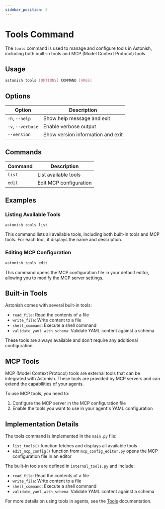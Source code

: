 ```yaml
---
sidebar_position: 3
---
```


# Tools Command

The `tools` command is used to manage and configure tools in Astonish, including both built-in tools and MCP (Model Context Protocol) tools.

## Usage

```bash
astonish tools [OPTIONS] COMMAND [ARGS]
```

## Options

| Option | Description |
|--------|-------------|
| `-h`, `--help` | Show help message and exit |
| `-v`, `--verbose` | Enable verbose output |
| `--version` | Show version information and exit |

## Commands

| Command | Description |
|---------|-------------|
| `list` | List available tools |
| `edit` | Edit MCP configuration |

## Examples

### Listing Available Tools

```bash
astonish tools list
```

This command lists all available tools, including both built-in tools and MCP tools. For each tool, it displays the name and description.

### Editing MCP Configuration

```bash
astonish tools edit
```

This command opens the MCP configuration file in your default editor, allowing you to modify the MCP server settings.

## Built-in Tools

Astonish comes with several built-in tools:

- `read_file`: Read the contents of a file
- `write_file`: Write content to a file
- `shell_command`: Execute a shell command
- `validate_yaml_with_schema`: Validate YAML content against a schema

These tools are always available and don't require any additional configuration.

## MCP Tools

MCP (Model Context Protocol) tools are external tools that can be integrated with Astonish. These tools are provided by MCP servers and can extend the capabilities of your agents.

To use MCP tools, you need to:

1. Configure the MCP server in the MCP configuration file
2. Enable the tools you want to use in your agent's YAML configuration

## Implementation Details

The tools command is implemented in the `main.py` file:

- `list_tools()` function fetches and displays all available tools
- `edit_mcp_config()` function from `mcp_config_editor.py` opens the MCP configuration file in an editor

The built-in tools are defined in `internal_tools.py` and include:

- `read_file`: Read the contents of a file
- `write_file`: Write content to a file
- `shell_command`: Execute a shell command
- `validate_yaml_with_schema`: Validate YAML content against a schema

For more details on using tools in agents, see the [Tools](/docs/concepts/tools) documentation.
